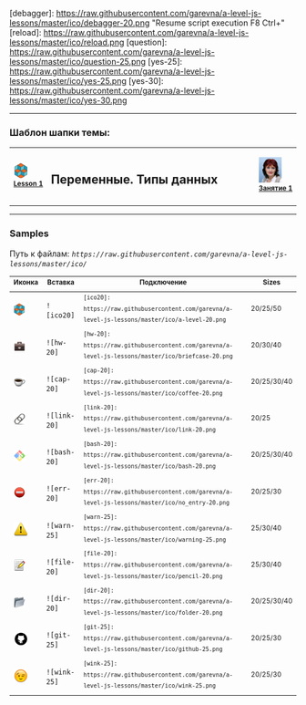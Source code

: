 [footer]: https://github.com/garevna/js-course/raw/master/images/a-level-ico.png?raw=true
[me40]: https://raw.githubusercontent.com/garevna/a-level-js-lessons/master/ico/myPhoto-40.png "Ⓒ Irina Fylyppova ( garevna ) 2019"

[debagger]: https://raw.githubusercontent.com/garevna/a-level-js-lessons/master/ico/debagger-20.png "Resume script execution F8 Ctrl+\"
[reload]: https://raw.githubusercontent.com/garevna/a-level-js-lessons/master/ico/reload.png
[question]: https://raw.githubusercontent.com/garevna/a-level-js-lessons/master/ico/question-25.png
[yes-25]: https://raw.githubusercontent.com/garevna/a-level-js-lessons/master/ico/yes-25.png
[yes-30]: https://raw.githubusercontent.com/garevna/a-level-js-lessons/master/ico/yes-30.png

[ico20]: https://raw.githubusercontent.com/garevna/a-level-js-lessons/master/ico/a-level-20.png
[ico25]: https://raw.githubusercontent.com/garevna/a-level-js-lessons/master/ico/a-level-25.png
[ico50]: https://raw.githubusercontent.com/garevna/a-level-js-lessons/master/ico/a-level-50.png

[hw-20]: https://raw.githubusercontent.com/garevna/a-level-js-lessons/master/ico/briefcase-20.png
[hw-30]: https://raw.githubusercontent.com/garevna/a-level-js-lessons/master/ico/briefcase-30.png
[hw-40]: https://raw.githubusercontent.com/garevna/a-level-js-lessons/master/ico/briefcase-40.png

[cap-20]: https://raw.githubusercontent.com/garevna/a-level-js-lessons/master/ico/coffee-20.png
[cap-25]: https://raw.githubusercontent.com/garevna/a-level-js-lessons/master/ico/coffee-25.png
[cap-30]: https://raw.githubusercontent.com/garevna/a-level-js-lessons/master/ico/coffee-30.png
[cap-40]: https://raw.githubusercontent.com/garevna/a-level-js-lessons/master/ico/coffee-40.png

[warn-25]: https://raw.githubusercontent.com/garevna/a-level-js-lessons/master/ico/warning-25.png
[warn-30]: https://raw.githubusercontent.com/garevna/a-level-js-lessons/master/ico/warning-30.png
[warn-40]: https://raw.githubusercontent.com/garevna/a-level-js-lessons/master/ico/warning-40.png

[link-20]: https://raw.githubusercontent.com/garevna/a-level-js-lessons/master/ico/link-20.png
[link-25]: https://raw.githubusercontent.com/garevna/a-level-js-lessons/master/ico/link-25.png

[err-20]: https://raw.githubusercontent.com/garevna/a-level-js-lessons/master/ico/no_entry-20.png
[err-25]: https://raw.githubusercontent.com/garevna/a-level-js-lessons/master/ico/no_entry-25.png
[err-30]: https://raw.githubusercontent.com/garevna/a-level-js-lessons/master/ico/no_entry-30.png

[file-20]: https://raw.githubusercontent.com/garevna/a-level-js-lessons/master/ico/pencil-20.png
[file-25]: https://raw.githubusercontent.com/garevna/a-level-js-lessons/master/ico/pencil-25.png
[file-30]: https://raw.githubusercontent.com/garevna/a-level-js-lessons/master/ico/pencil-30.png

[dir-20]: https://raw.githubusercontent.com/garevna/a-level-js-lessons/master/ico/folder-20.png
[dir-25]: https://raw.githubusercontent.com/garevna/a-level-js-lessons/master/ico/folder-25.png
[dir-30]: https://raw.githubusercontent.com/garevna/a-level-js-lessons/master/ico/folder-30.png
[dir-40]: https://raw.githubusercontent.com/garevna/a-level-js-lessons/master/ico/folder-40.png

[bash-20]: https://raw.githubusercontent.com/garevna/a-level-js-lessons/master/ico/bash-20.png
[bash-25]: https://raw.githubusercontent.com/garevna/a-level-js-lessons/master/ico/bash-25.png
[bash-30]: https://raw.githubusercontent.com/garevna/a-level-js-lessons/master/ico/bash-30.png
[bash-40]: https://raw.githubusercontent.com/garevna/a-level-js-lessons/master/ico/bash-40.png

[git-20]: https://raw.githubusercontent.com/garevna/a-level-js-lessons/master/ico/github-20.png
[git-25]: https://raw.githubusercontent.com/garevna/a-level-js-lessons/master/ico/github-25.png
[git-30]: https://raw.githubusercontent.com/garevna/a-level-js-lessons/master/ico/github-30.png

[wink-20]: https://raw.githubusercontent.com/garevna/a-level-js-lessons/master/ico/wink-20.png
[wink-25]: https://raw.githubusercontent.com/garevna/a-level-js-lessons/master/ico/wink-25.png
[wink-30]: https://raw.githubusercontent.com/garevna/a-level-js-lessons/master/ico/wink-30.png

[point-20]: https://raw.githubusercontent.com/garevna/a-level-js-lessons/master/ico/point_up-20.png
[point-25]: https://raw.githubusercontent.com/garevna/a-level-js-lessons/master/ico/point_up-25.png
[point-30]: https://raw.githubusercontent.com/garevna/a-level-js-lessons/master/ico/point_up-30.png

[ok-20]: https://raw.githubusercontent.com/garevna/a-level-js-lessons/master/ico/ok-20.png
[ok-25]: https://raw.githubusercontent.com/garevna/a-level-js-lessons/master/ico/ok-25.png
[ok-30]: https://raw.githubusercontent.com/garevna/a-level-js-lessons/master/ico/ok-30.png

[super-20]: https://raw.githubusercontent.com/garevna/a-level-js-lessons/master/ico/super-20.png
[super-25]: https://raw.githubusercontent.com/garevna/a-level-js-lessons/master/ico/super-25.png
[super-30]: https://raw.githubusercontent.com/garevna/a-level-js-lessons/master/ico/super-30.png

________________________________________________________

### Шаблон шапки темы:

<table><tr><td width="50">

![ico25] <br/><sup>[**Lesson&nbsp;1**](../lessons/lesson-01.md)</sup>
  </td>
  <td width="800"><h2>Переменные. Типы данных</h2></td>
  <td>

  ![me40] <br/><sup>[**Занятие&nbsp;1**](../lessons/lesson-01.md)</sup></td>
</tr></table>

________________________________________________________

### Samples

Путь к файлам: _`https://raw.githubusercontent.com/garevna/a-level-js-lessons/master/ico/`_

| <sup>Иконка</sup> | <sup>Вставка</sup> | <sup>Подключение</sup> | <sup>Sizes</sup>
|-|-|-|-|
| ![ico20] | `![ico20]` | <sup>`[ico20]: https://raw.githubusercontent.com/garevna/a-level-js-lessons/master/ico/a-level-20.png`</sup> | <sup>20/25/50</sup> |
| ![hw-20] | `![hw-20]` | <sup>`[hw-20]: https://raw.githubusercontent.com/garevna/a-level-js-lessons/master/ico/briefcase-20.png`</sup> | <sup>20/30/40</sup> |
| ![cap-20] | `![cap-20]` | <sup>`[cap-20]: https://raw.githubusercontent.com/garevna/a-level-js-lessons/master/ico/coffee-20.png`</sup> | <sup>20/25/30/40</sup> |
| ![link-20] | `![link-20]` | <sup>`[link-20]: https://raw.githubusercontent.com/garevna/a-level-js-lessons/master/ico/link-20.png`</sup> | <sup>20/25</sup> |
| ![bash-20] | `![bash-20]` | <sup>`[bash-20]: https://raw.githubusercontent.com/garevna/a-level-js-lessons/master/ico/bash-20.png`</sup> | <sup>20/25/30/40</sup> |
| ![err-20] | `![err-20]` | <sup>`[err-20]: https://raw.githubusercontent.com/garevna/a-level-js-lessons/master/ico/no_entry-20.png`</sup> | <sup>20/25/30</sup> |
| ![warn-25] | `![warn-25]` | <sup>`[warn-25]: https://raw.githubusercontent.com/garevna/a-level-js-lessons/master/ico/warning-25.png`</sup> | <sup>25/30/40</sup> |
| ![file-20] | `![file-20]` | <sup>`[file-20]: https://raw.githubusercontent.com/garevna/a-level-js-lessons/master/ico/pencil-20.png`</sup> | <sup>25/30/40</sup> |
| ![dir-20] | `![dir-20]` | <sup>`[dir-20]: https://raw.githubusercontent.com/garevna/a-level-js-lessons/master/ico/folder-20.png`</sup> | <sup>20/25/30/40</sup> |
| ![git-25] | `![git-25]` | <sup>`[git-25]: https://raw.githubusercontent.com/garevna/a-level-js-lessons/master/ico/github-25.png`</sup> | <sup>20/25/30</sup> |
| ![wink-25] | `![wink-25]` | <sup>`[wink-25]: https://raw.githubusercontent.com/garevna/a-level-js-lessons/master/ico/wink-25.png`</sup> | <sup>20/25/30</sup> |
